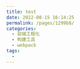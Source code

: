 ```yaml
---
title: test
date: 2022-08-15 16:14:25
permalink: /pages/1299b8/
categories:
  - 前端工程化
  - 构建工具
  - webpack
tags:
  - 
---
```

